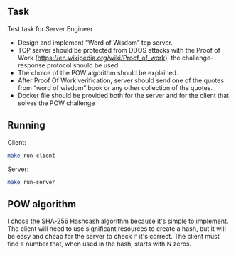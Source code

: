 ## Task

Test task for Server Engineer

* Design and implement “Word of Wisdom” tcp server.
* TCP server should be protected from DDOS attacks with the Proof of Work (https://en.wikipedia.org/wiki/Proof_of_work), the challenge-response protocol should be used.
* The choice of the POW algorithm should be explained.
* After Proof Of Work verification, server should send one of the quotes from “word of wisdom” book or any other collection of the quotes.
* Docker file should be provided both for the server and for the client that solves the POW challenge

## Running

Client:
```bash
make run-client
```

Server:
```bash
make run-server
```

## POW algorithm

I chose the SHA-256 Hashcash algorithm because it's simple to implement. The client will need to use significant resources to create a hash, but it will be easy and cheap for the server to check if it's correct. The client must find a number that, when used in the hash, starts with N zeros.

